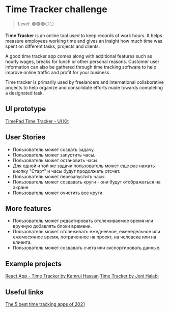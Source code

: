 # Time Tracker challenge

> Level: 🟢🟢🟢⚪️⚪️

**Time Tracker** is an online tool used to keep records of work hours. It helps measure employees working time and gives an insight how much time was spent on different tasks, projects and clients.

A good time tracker app comes along with additional features such as hourly wages, breaks for lunch or other personal reasons. Customer user information can also be gathered through time tracking software to help improve online traffic and profit for your business.

Time tracker is primarily used by freelancers and international collaborative projects to help organize and consolidate efforts made towards completing a designated task.
## UI prototype

[TimePad Time Tracker - UI Kit](https://www.figma.com/community/file/877861267642234232?preview=fullscreen)

## User Stories

- Пользователь может создать задачу.
- Пользователь может запустить часы.
- Пользователь может остановить часы.
- Для одной и той же задачи пользователь может еще раз нажать кнопку "Старт" и часы будут продолжать отсчет.
- Пользователь может перезапустить часы.
- Пользователь может создавать круги - они будут отображаться на экране
- Пользователь может очистить все круги.

## More features

- Пользователь может редактировать отслеживаемое время или вручную добавлять блоки времени.
- Пользователь может отслеживать ежедневное, еженедельное или ежемесячное время, потраченное на проект, на человека или на клиента. 
- Пользователь может создавать счета или экспортировать данные. 

## Example projects

[React App - Time Tracker by Kamrul Hassan](https://codepen.io/kamrulhassan/pen/WXYWEg)
[Time Tracker by Joni Halabi](https://codepen.io/thatdevgirl/pen/wJBoJX)

## Useful links

[The 5 best time tracking apps of 2021](https://zapier.com/blog/best-time-tracking-apps/)
